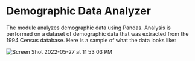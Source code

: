 # Demographic Data Analyzer

The module analyzes demographic data using Pandas. Analysis is performed on a dataset of demographic data that was extracted 
from the 1994 Census database. Here is a sample of what the data looks like:

![Screen Shot 2022-05-27 at 11 53 03 PM](https://user-images.githubusercontent.com/19292138/170793958-016ef471-10b0-4f36-93d5-e29822469cd1.png)

